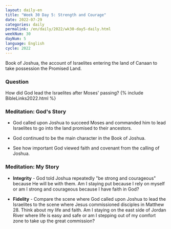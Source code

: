 ```yaml
---
layout: daily-en
title: "Week 30 Day 5: Strength and Courage"
date: 2022-07-29
categories: daily
permalink: /en/daily/2022/wk30-day5-daily.html
weekNum: 30
dayNum: 5
language: English
cycle: 2022
---
```


Book of Joshua, the account of Israelites entering the land of Canaan to take possession the Promised Land.
### Question     
How did God lead the Israelites after Moses' passing?
{% include BibleLinks2022.html %} 

### Meditation: God's Story   
+ God called upon Joshua to succeed Moses and commanded him to lead Israelites to go into the land promised to their ancestors. 

+ God continued to be the main character in the Book of Joshua. 

+ See how important God viewed faith and covenant from the calling of Joshua. 

### Meditation: My Story   
+ **Integrity** - God told Joshua repeatedly "be strong and courageous" because He will be with them. Am I staying put because I rely on myself or am I strong and courageous because I have faith in God? 

+ **Fidelity** - Compare the scene where God called upon Joshua to lead the Israelites to the scene where Jesus commissioned disciples in Matthew 28. Think about my life and faith. Am I staying on the east side of Jordan River where life is easy and safe or am I stepping out of my comfort zone to take up the great commission? 
